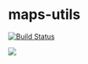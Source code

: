 # maps-utils

[![Build Status](https://travis-ci.org/chrisnoodoe/maps-utils.svg?branch=master)](https://github.com/chrisnoodoe/maps-utils)

[![](https://jitpack.io/v/chrisnoodoe/maps-utils.svg)](https://jitpack.io/#chrisnoodoe/maps-utils)
